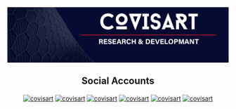 <img align="center" src="https://github.com/COVISART/.github/blob/main/profile/header_covisart.png" alt="covisart" />
<h2 align="center"> Social Accounts</h2>
<p align="center">
   <a href="https://twitter.com/covisart" target="blank"><img align="center" src="https://raw.githubusercontent.com/rahuldkjain/github-profile-readme-generator/master/src/images/icons/Social/twitter.svg" alt="covisart" height="30" width="40" /></a>
   <a href="https://www.linkedin.com/company/covisart" target="blank"><img align="center" src="https://raw.githubusercontent.com/rahuldkjain/github-profile-readme-generator/master/src/images/icons/Social/linked-in-alt.svg" alt="covisart" height="30" width="40" /></a>
   <a href="https://kaggle.com/covisart" target="blank"><img align="center" src="https://raw.githubusercontent.com/rahuldkjain/github-profile-readme-generator/master/src/images/icons/Social/kaggle.svg" alt="covisart" height="30" width="40" /></a>
   <a href="https://fb.com/covisart" target="blank"><img align="center" src="https://raw.githubusercontent.com/rahuldkjain/github-profile-readme-generator/master/src/images/icons/Social/facebook.svg" alt="covisart" height="30" width="40" /></a>
   <a href="https://instagram.com/covisart" target="blank"><img align="center" src="https://raw.githubusercontent.com/rahuldkjain/github-profile-readme-generator/master/src/images/icons/Social/instagram.svg" alt="covisart" height="30" width="40" /></a>
   <a href="https://www.youtube.com/channel/UCaHd1SR8zzRVfEX1ztSJ1KQ" target="blank"><img align="center" src="https://raw.githubusercontent.com/rahuldkjain/github-profile-readme-generator/master/src/images/icons/Social/youtube.svg" alt="covisart" height="30" width="40" /></a>
</p>
